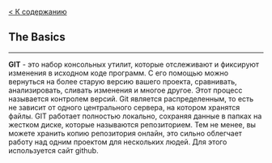 [ < К содержанию](./readme.md)

## The Basics
---

**GIT** - это набор консольных утилит, которые отслеживают и фиксируют изменения в  исходном коде программ. 
С его помощью можно вернуться на более старую версию вашего проекта, сравнивать, анализировать, сливать изменения и многое другое. Этот процесс называется контролем версий. Git является распределенным, то есть не зависит от одного центрального сервера, на котором хранятся файлы. GIT работает полностью локально, сохраняя данные в папках на жестком диске, которые называются репозиторием. Тем не менее, вы можете хранить копию репозитория онлайн, это сильно облегчает работу над одним проектом для нескольких людей. Для этого используется сайт github.